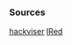 

### Sources
[hackviser](https://hackviser.com/tactics/pentesting)
[IRed](https://www.ired.team/offensive-security-experiments/offensive-security-cheetsheets)